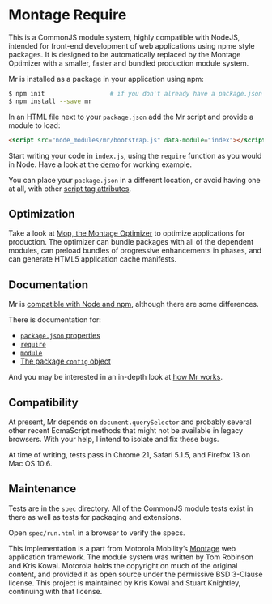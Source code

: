 Montage Require
===============

This is a CommonJS module system, highly compatible with NodeJS,
intended for front-end development of web applications using npme style
packages. It is designed to be automatically replaced by the Montage
Optimizer with a smaller, faster and bundled production module system.

Mr is installed as a package in your application using npm:

```bash
$ npm init                  # if you don't already have a package.json
$ npm install --save mr
```

In an HTML file next to your `package.json` add the Mr script and provide a
module to load:

```html
<script src="node_modules/mr/bootstrap.js" data-module="index"></script>
```

Start writing your code in `index.js`, using the `require` function as you
would in Node. Have a look at the [demo](./demo) for working example.

You can place your `package.json` in a different location, or avoid having one
at all, with other [script tag attributes](./docs/Script-attribute.md).

## Optimization

Take a look at [Mop, the Montage Optimizer](https://github.com/montagejs/mop)
to optimize applications for production. The optimizer can bundle packages with
all of the dependent modules, can preload bundles of progressive enhancements
in phases, and can generate HTML5 application cache manifests.

## Documentation

Mr is [compatible with Node and npm](./docs/Node-compatability.md), although
there are some differences.

There is documentation for:

 - [`package.json` properties](./docs/Package-API.md)
 - [`require`](./docs/Require-API.md)
 - [`module`](./docs/Module-API.md)
 - [The package `config` object](./docs/Config-API.md)

And you may be interested in an in-depth look at [how Mr works](./docs/How-it-works.md).

## Compatibility

At present, Mr depends on `document.querySelector` and
probably several other recent EcmaScript methods that might not be
available in legacy browsers.  With your help, I intend to isolate and
fix these bugs.

At time of writing, tests pass in Chrome 21, Safari 5.1.5, and Firefox
13 on Mac OS 10.6.


## Maintenance

Tests are in the `spec` directory.  All of the CommonJS module tests
exist in there as well as tests for packaging and extensions.

Open `spec/run.html` in a browser to verify the specs.

This implementation is a part from Motorola Mobility’s [Montage][] web
application framework.  The module system was  written by Tom Robinson
and Kris Kowal.  Motorola holds the copyright on much of the original
content, and provided it as open source under the permissive BSD
3-Clause license.  This project is maintained by Kris Kowal and Stuart
Knightley, continuing with that license.

[Montage]: http://github.com/montage.js/montage

